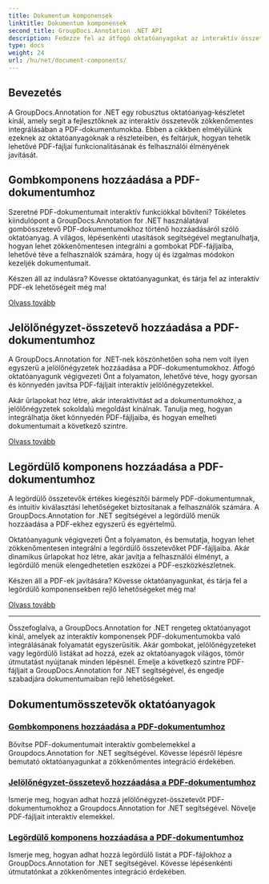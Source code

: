 ```yaml
---
title: Dokumentum komponensek
linktitle: Dokumentum komponensek
second_title: GroupDocs.Annotation .NET API
description: Fedezze fel az átfogó oktatóanyagokat az interaktív összetevők, például gombok, jelölőnégyzetek és legördülő menük PDF-dokumentumokba való integrálásához a GroupDocs.Annotation .NET segítségével.
type: docs
weight: 24
url: /hu/net/document-components/
---
```

## Bevezetés

A GroupDocs.Annotation for .NET egy robusztus oktatóanyag-készletet kínál, amely segít a fejlesztőknek az interaktív összetevők zökkenőmentes integrálásában a PDF-dokumentumokba. Ebben a cikkben elmélyülünk ezeknek az oktatóanyagoknak a részleteiben, és feltárjuk, hogyan tehetik lehetővé PDF-fájljai funkcionalitásának és felhasználói élményének javítását.

## Gombkomponens hozzáadása a PDF-dokumentumhoz

Szeretné PDF-dokumentumait interaktív funkciókkal bővíteni? Tökéletes kiindulópont a GroupDocs.Annotation for .NET használatával gombösszetevő PDF-dokumentumokhoz történő hozzáadásáról szóló oktatóanyag. A világos, lépésenkénti utasítások segítségével megtanulhatja, hogyan lehet zökkenőmentesen integrálni a gombokat PDF-fájljaiba, lehetővé téve a felhasználók számára, hogy új és izgalmas módokon kezeljék dokumentumait.

Készen áll az indulásra? Kövesse oktatóanyagunkat, és tárja fel az interaktív PDF-ek lehetőségeit még ma!

[Olvass tovább](./add-button-component-to-pdf/)

## Jelölőnégyzet-összetevő hozzáadása a PDF-dokumentumhoz

A GroupDocs.Annotation for .NET-nek köszönhetően soha nem volt ilyen egyszerű a jelölőnégyzetek hozzáadása a PDF-dokumentumokhoz. Átfogó oktatóanyagunk végigvezeti Önt a folyamaton, lehetővé téve, hogy gyorsan és könnyedén javítsa PDF-fájljait interaktív jelölőnégyzetekkel.

Akár űrlapokat hoz létre, akár interaktivitást ad a dokumentumokhoz, a jelölőnégyzetek sokoldalú megoldást kínálnak. Tanulja meg, hogyan integrálhatja őket könnyedén PDF-fájljaiba, és hogyan emelheti dokumentumait a következő szintre.

[Olvass tovább](./add-checkbox-component-to-pdf/)

## Legördülő komponens hozzáadása a PDF-dokumentumhoz

A legördülő összetevők értékes kiegészítői bármely PDF-dokumentumnak, és intuitív kiválasztási lehetőségeket biztosítanak a felhasználók számára. A GroupDocs.Annotation for .NET segítségével a legördülő menük hozzáadása a PDF-ekhez egyszerű és egyértelmű.

Oktatóanyagunk végigvezeti Önt a folyamaton, és bemutatja, hogyan lehet zökkenőmentesen integrálni a legördülő összetevőket PDF-fájljaiba. Akár dinamikus űrlapokat hoz létre, akár javítja a felhasználói élményt, a legördülő menük elengedhetetlen eszközei a PDF-eszközkészletnek.

Készen áll a PDF-ek javítására? Kövesse oktatóanyagunkat, és tárja fel a legördülő komponensekben rejlő lehetőségeket még ma!

[Olvass tovább](./add-dropdown-component-to-pdf/)

---

Összefoglalva, a GroupDocs.Annotation for .NET rengeteg oktatóanyagot kínál, amelyek az interaktív komponensek PDF-dokumentumokba való integrálásának folyamatát egyszerűsítik. Akár gombokat, jelölőnégyzeteket vagy legördülő listákat ad hozzá, ezek az oktatóanyagok világos, tömör útmutatást nyújtanak minden lépésnél. Emelje a következő szintre PDF-fájljait a GroupDocs.Annotation for .NET segítségével, és engedje szabadjára dokumentumaiban rejlő lehetőségeket.
## Dokumentumösszetevők oktatóanyagok
### [Gombkomponens hozzáadása a PDF-dokumentumhoz](./add-button-component-to-pdf/)
Bővítse PDF-dokumentumait interaktív gombelemekkel a Groupdocs.Annotation for .NET segítségével. Kövesse lépésről lépésre bemutató oktatóanyagunkat a zökkenőmentes integráció érdekében.
### [Jelölőnégyzet-összetevő hozzáadása a PDF-dokumentumhoz](./add-checkbox-component-to-pdf/)
Ismerje meg, hogyan adhat hozzá jelölőnégyzet-összetevőt PDF-dokumentumokhoz a Groupdocs.Annotation for .NET segítségével. Növelje PDF-fájljait interaktív elemekkel.
### [Legördülő komponens hozzáadása a PDF-dokumentumhoz](./add-dropdown-component-to-pdf/)
Ismerje meg, hogyan adhat hozzá legördülő listát a PDF-fájlokhoz a GroupDocs.Annotation for .NET segítségével. Kövesse lépésenkénti útmutatónkat a zökkenőmentes integráció érdekében.